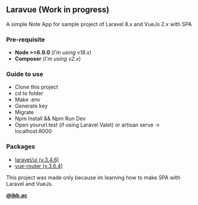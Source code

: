 ## Laravue (Work in progress)
A simple Note App for sample project of Laravel 8.x and VueJs 2.x with SPA

### Pre-requisite

 - **Node >=6.9.0** (*I'm using v18.x*)
 - **Composer** (*I'm using v2.x*)

### Guide to use

 - Clone this project
 - cd to folder
 - Make .env
 - Generate key
 - Migrate
 - Npm Install && Npm Run Dev
 - Open yoururl.test (if using Laravel Valet) or artisan serve -> localhost:8000

### Packages

 - [laravel/ui (v.3.4.6)](https://packagist.org/packages/laravel/ui#v3.4.6)
 - [vue-router (v.3.6.4)](https://v3.router.vuejs.org/installation.html#npm)

This project was made only because im learning how to make SPA with Laravel and VueJs.

[**@ibb.ac**](http://instagram.com/ibb.ac)
